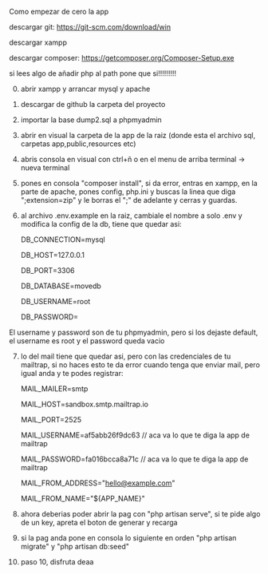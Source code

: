 Como empezar de cero la app

descargar git: https://git-scm.com/download/win

descargar xampp

descargar composer: https://getcomposer.org/Composer-Setup.exe

si lees algo de añadir php al path pone que si!!!!!!!!!

0. abrir xampp y arrancar mysql y apache
1. descargar de github la carpeta del proyecto
2. importar la base dump2.sql a phpmyadmin
3. abrir en visual la carpeta de la app de la raiz (donde esta el archivo sql, carpetas app,public,resources etc)
4. abris consola en visual con ctrl+ñ o en el menu de arriba terminal -> nueva terminal
5. pones en consola "composer install", si da error, entras en xampp, en la parte de apache, pones config, php.ini y buscas la linea que diga ";extension=zip" y le borras el ";" de adelante y cerras y guardas.
6. al archivo .env.example en la raiz, cambiale el nombre a solo .env y modifica la config de la db, tiene que quedar asi:
    
    DB_CONNECTION=mysql
   
    DB_HOST=127.0.0.1
   
    DB_PORT=3306
   
    DB_DATABASE=movedb
   
    DB_USERNAME=root
   
    DB_PASSWORD=       
    
El username y password son de tu phpmyadmin, pero si los dejaste default, el username es root y el password queda vacio 

7. lo del mail tiene que quedar asi, pero con las credenciales de tu mailtrap, si no haces esto te da error cuando
tenga que enviar mail, pero igual anda y te podes registrar:
 
    MAIL_MAILER=smtp
   
    MAIL_HOST=sandbox.smtp.mailtrap.io
   
    MAIL_PORT=2525
   
    MAIL_USERNAME=af5abb26f9dc63   // aca va lo que te diga la app de mailtrap
   
    MAIL_PASSWORD=fa016bcca8a71c   // aca va lo que te diga la app de mailtrap
   
    MAIL_FROM_ADDRESS="hello@example.com"
   
    MAIL_FROM_NAME="${APP_NAME}"

9. ahora deberias poder abrir la pag con "php artisan serve", si te pide algo de un key, apreta el boton de generar y recarga

10. si la pag anda pone en consola lo siguiente en orden
    "php artisan migrate" y "php artisan db:seed"

11. paso 10, disfruta deaa
